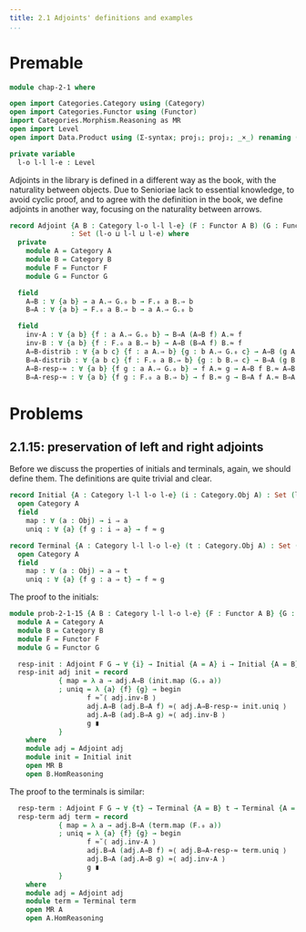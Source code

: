 ```yaml
---
title: 2.1 Adjoints' definitions and examples
...
```


# Premable

```agda
module chap-2-1 where

open import Categories.Category using (Category)
open import Categories.Functor using (Functor)
import Categories.Morphism.Reasoning as MR
open import Level
open import Data.Product using (Σ-syntax; proj₁; proj₂; _×_) renaming (_,_ to ⟨_,_⟩)

private variable
  l-o l-l l-e : Level
```

Adjoints in the library is defined in a different way as the book,
with the naturality between objects.
Due to Senioriae lack to essential knowledge, to avoid cyclic proof,
and to agree with the definition in the book,
we define adjoints in another way, focusing on the naturality between arrows.

```agda
record Adjoint {A B : Category l-o l-l l-e} (F : Functor A B) (G : Functor B A)
               : Set (l-o ⊔ l-l ⊔ l-e) where
  private
    module A = Category A
    module B = Category B
    module F = Functor F
    module G = Functor G

  field
    A⇒B : ∀ {a b} → a A.⇒ G.₀ b → F.₀ a B.⇒ b
    B⇒A : ∀ {a b} → F.₀ a B.⇒ b → a A.⇒ G.₀ b

  field
    inv-A : ∀ {a b} {f : a A.⇒ G.₀ b} → B⇒A (A⇒B f) A.≈ f
    inv-B : ∀ {a b} {f : F.₀ a B.⇒ b} → A⇒B (B⇒A f) B.≈ f
    A⇒B-distrib : ∀ {a b c} {f : a A.⇒ b} {g : b A.⇒ G.₀ c} → A⇒B (g A.∘ f) B.≈ A⇒B g B.∘ F.₁ f
    B⇒A-distrib : ∀ {a b c} {f : F.₀ a B.⇒ b} {g : b B.⇒ c} → B⇒A (g B.∘ f) A.≈ G.₁ g A.∘ B⇒A f
    A⇒B-resp-≈ : ∀ {a b} {f g : a A.⇒ G.₀ b} → f A.≈ g → A⇒B f B.≈ A⇒B g
    B⇒A-resp-≈ : ∀ {a b} {f g : F.₀ a B.⇒ b} → f B.≈ g → B⇒A f A.≈ B⇒A g
```

# Problems

## 2.1.15: preservation of left and right adjoints

Before we discuss the properties of initials and terminals,
again, we should define them.
The definitions are quite trivial and clear.

```agda
record Initial {A : Category l-l l-o l-e} (i : Category.Obj A) : Set (l-l ⊔ l-o ⊔ l-e) where
  open Category A
  field
    map : ∀ (a : Obj) → i ⇒ a
    uniq : ∀ {a} {f g : i ⇒ a} → f ≈ g

record Terminal {A : Category l-l l-o l-e} (t : Category.Obj A) : Set (l-l ⊔ l-o ⊔ l-e) where
  open Category A
  field
    map : ∀ (a : Obj) → a ⇒ t
    uniq : ∀ {a} {f g : a ⇒ t} → f ≈ g
```

The proof to the initials:

```agda
module prob-2-1-15 {A B : Category l-l l-o l-e} {F : Functor A B} {G : Functor B A} where
  module A = Category A
  module B = Category B
  module F = Functor F
  module G = Functor G

  resp-init : Adjoint F G → ∀ {i} → Initial {A = A} i → Initial {A = B} (F.₀ i)
  resp-init adj init = record
            { map = λ a → adj.A⇒B (init.map (G.₀ a))
            ; uniq = λ {a} {f} {g} → begin
                   f ≈˘⟨ adj.inv-B ⟩
                   adj.A⇒B (adj.B⇒A f) ≈⟨ adj.A⇒B-resp-≈ init.uniq ⟩
                   adj.A⇒B (adj.B⇒A g) ≈⟨ adj.inv-B ⟩
                   g ∎
            }
    where
    module adj = Adjoint adj
    module init = Initial init
    open MR B
    open B.HomReasoning
```

The proof to the terminals is similar:

```agda
  resp-term : Adjoint F G → ∀ {t} → Terminal {A = B} t → Terminal {A = A} (G.₀ t)
  resp-term adj term = record
            { map = λ a → adj.B⇒A (term.map (F.₀ a))
            ; uniq = λ {a} {f} {g} → begin
                   f ≈˘⟨ adj.inv-A ⟩
                   adj.B⇒A (adj.A⇒B f) ≈⟨ adj.B⇒A-resp-≈ term.uniq ⟩
                   adj.B⇒A (adj.A⇒B g) ≈⟨ adj.inv-A ⟩
                   g ∎
            }
    where
    module adj = Adjoint adj
    module term = Terminal term
    open MR A
    open A.HomReasoning
```

